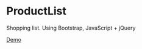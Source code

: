# ProductList

Shopping list. Using Bootstrap, JavaScript + jQuery

[Demo](https://0vector0.github.io/ProductList/)

